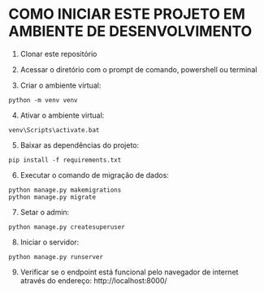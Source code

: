 # COMO INICIAR ESTE PROJETO EM AMBIENTE DE DESENVOLVIMENTO

1. Clonar este repositório

2. Acessar o diretório com o prompt de comando, powershell ou terminal

3. Criar o ambiente virtual:
~~~
python -m venv venv
~~~

4. Ativar o ambiente virtual:
~~~
venv\Scripts\activate.bat
~~~

5. Baixar as dependências do projeto:
~~~
pip install -f requirements.txt
~~~

6. Executar o comando de migração de dados:
~~~
python manage.py makemigrations
python manage.py migrate
~~~   

7. Setar o admin:
~~~
python manage.py createsuperuser
~~~

8. Iniciar o servidor:
~~~
python manage.py runserver
~~~

9. Verificar se o endpoint está funcional pelo navegador de internet através do endereço:
   http://localhost:8000/
